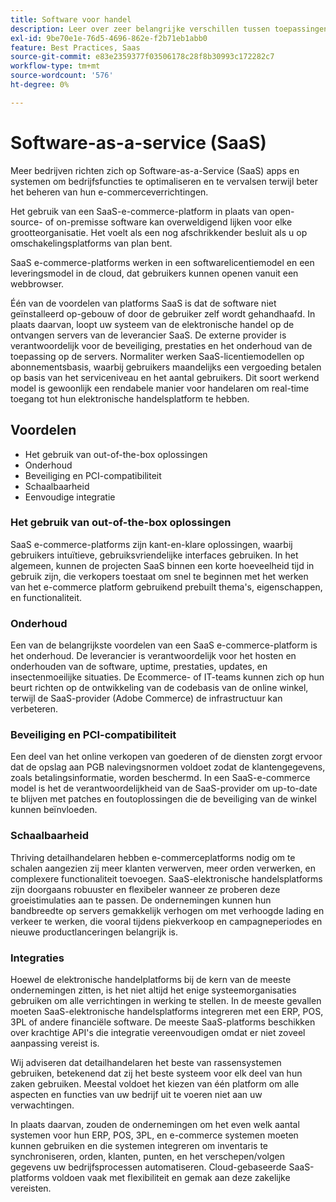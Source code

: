 ```yaml
---
title: Software voor handel
description: Leer over zeer belangrijke verschillen tussen toepassingen SaaS en andere zelf-ontvangen (op-gebouw) opensource e-commerce opties.
exl-id: 9be70e1e-76d5-4696-862e-f2b71eb1abb0
feature: Best Practices, Saas
source-git-commit: e83e2359377f03506178c28f8b30993c172282c7
workflow-type: tm+mt
source-wordcount: '576'
ht-degree: 0%

---
```


# Software-as-a-service (SaaS)

Meer bedrijven richten zich op Software-as-a-Service (SaaS) apps en systemen om bedrijfsfuncties te optimaliseren en te vervalsen terwijl beter het beheren van hun e-commerceverrichtingen.

Het gebruik van een SaaS-e-commerce-platform in plaats van open-source- of on-premisse software kan overweldigend lijken voor elke grootteorganisatie. Het voelt als een nog afschrikkender besluit als u op omschakelingsplatforms van plan bent.

SaaS e-commerce-platforms werken in een softwarelicentiemodel en een leveringsmodel in de cloud, dat gebruikers kunnen openen vanuit een webbrowser.

Één van de voordelen van platforms SaaS is dat de software niet geïnstalleerd op-gebouw of door de gebruiker zelf wordt gehandhaafd. In plaats daarvan, loopt uw systeem van de elektronische handel op de ontvangen servers van de leverancier SaaS. De externe provider is verantwoordelijk voor de beveiliging, prestaties en het onderhoud van de toepassing op de servers. Normaliter werken SaaS-licentiemodellen op abonnementsbasis, waarbij gebruikers maandelijks een vergoeding betalen op basis van het serviceniveau en het aantal gebruikers. Dit soort werkend model is gewoonlijk een rendabele manier voor handelaren om real-time toegang tot hun elektronische handelsplatform te hebben.

## Voordelen

- Het gebruik van out-of-the-box oplossingen
- Onderhoud
- Beveiliging en PCI-compatibiliteit
- Schaalbaarheid
- Eenvoudige integratie

### Het gebruik van out-of-the-box oplossingen

SaaS e-commerce-platforms zijn kant-en-klare oplossingen, waarbij gebruikers intuïtieve, gebruiksvriendelijke interfaces gebruiken. In het algemeen, kunnen de projecten SaaS binnen een korte hoeveelheid tijd in gebruik zijn, die verkopers toestaat om snel te beginnen met het werken van het e-commerce platform gebruikend prebuilt thema&#39;s, eigenschappen, en functionaliteit.

### Onderhoud

Een van de belangrijkste voordelen van een SaaS e-commerce-platform is het onderhoud. De leverancier is verantwoordelijk voor het hosten en onderhouden van de software, uptime, prestaties, updates, en insectenmoeilijke situaties. De Ecommerce- of IT-teams kunnen zich op hun beurt richten op de ontwikkeling van de codebasis van de online winkel, terwijl de SaaS-provider (Adobe Commerce) de infrastructuur kan verbeteren.

### Beveiliging en PCI-compatibiliteit

Een deel van het online verkopen van goederen of de diensten zorgt ervoor dat de opslag aan PGB nalevingsnormen voldoet zodat de klantengegevens, zoals betalingsinformatie, worden beschermd. In een SaaS-e-commerce model is het de verantwoordelijkheid van de SaaS-provider om up-to-date te blijven met patches en foutoplossingen die de beveiliging van de winkel kunnen beïnvloeden.

### Schaalbaarheid

Thriving detailhandelaren hebben e-commerceplatforms nodig om te schalen aangezien zij meer klanten verwerven, meer orden verwerken, en complexere functionaliteit toevoegen. SaaS-elektronische handelsplatforms zijn doorgaans robuuster en flexibeler wanneer ze proberen deze groeistimulaties aan te passen. De ondernemingen kunnen hun bandbreedte op servers gemakkelijk verhogen om met verhoogde lading en verkeer te werken, die vooral tijdens piekverkoop en campagneperiodes en nieuwe productlanceringen belangrijk is.

### Integraties

Hoewel de elektronische handelplatforms bij de kern van de meeste ondernemingen zitten, is het niet altijd het enige systeemorganisaties gebruiken om alle verrichtingen in werking te stellen. In de meeste gevallen moeten SaaS-elektronische handelsplatforms integreren met een ERP, POS, 3PL of andere financiële software. De meeste SaaS-platforms beschikken over krachtige API&#39;s die integratie vereenvoudigen omdat er niet zoveel aanpassing vereist is.

Wij adviseren dat detailhandelaren het beste van rassensystemen gebruiken, betekenend dat zij het beste systeem voor elk deel van hun zaken gebruiken. Meestal voldoet het kiezen van één platform om alle aspecten en functies van uw bedrijf uit te voeren niet aan uw verwachtingen.

In plaats daarvan, zouden de ondernemingen om het even welk aantal systemen voor hun ERP, POS, 3PL, en e-commerce systemen moeten kunnen gebruiken en die systemen integreren om inventaris te synchroniseren, orden, klanten, punten, en het verschepen/volgen gegevens uw bedrijfsprocessen automatiseren. Cloud-gebaseerde SaaS-platforms voldoen vaak met flexibiliteit en gemak aan deze zakelijke vereisten.
